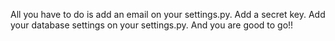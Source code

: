 All you have to do is add an email on your settings.py.
Add a secret key.
Add your database settings on your settings.py.
And you are good to go!!
